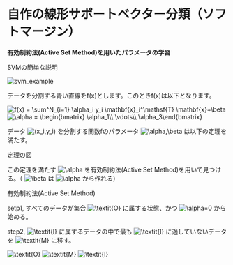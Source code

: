 # 自作の線形サポートベクター分類（ソフトマージン）
**有効制約法(Active Set Method)を用いたパラメータの学習**

SVMの簡単な説明

![svm_example](https://user-images.githubusercontent.com/91111835/154810400-403d050e-71d0-4824-b477-81b90a37cb60.png)

データを分割する青い直線をf(x)とします。このときf(x)は以下となります。

<img src="https://latex.codecogs.com/svg.image?f(x)&space;=&space;\sum^N_{i=1}&space;\alpha_i&space;y_i&space;\mathbf{x}_i^\mathsf{T}&space;\mathbf{x}&plus;\beta" title="f(x) = \sum^N_{i=1} \alpha_i y_i \mathbf{x}_i^\mathsf{T} \mathbf{x}+\beta" />

<img src="https://latex.codecogs.com/svg.image?\alpha&space;=&space;\begin{bmatrix}&space;\alpha_1\\&space;\vdots\\&space;\alpha_3\end{bmatrix}" title="\alpha = \begin{bmatrix} \alpha_1\\ \vdots\\ \alpha_3\end{bmatrix}" />

データ
<img src="https://latex.codecogs.com/svg.image?(x_i,y_i)" title="(x_i,y_i)" />
を分割する関数fのパラメータ
<img src="https://latex.codecogs.com/svg.image?\alpha,\beta" title="\alpha,\beta" />
は以下の定理を満たす。

定理の図

この定理を満たす
<img src="https://latex.codecogs.com/svg.image?\alpha" title="\alpha" />
を有効制約法(Active Set Method)を用いて見つける。（
<img src="https://latex.codecogs.com/svg.image?\beta" title="\beta" />
は
<img src="https://latex.codecogs.com/svg.image?\alpha" title="\alpha" />
から作れる）

有効制約法(Active Set Method)

setp1, すべてのデータが集合
<img src="https://latex.codecogs.com/svg.image?\textit{O}" title="\textit{O}" />
に属する状態、かつ
<img src="https://latex.codecogs.com/svg.image?\alpha=0" title="\alpha=0" />
から始める。

step2, 
<img src="https://latex.codecogs.com/svg.image?\textit{I}" title="\textit{I}" />
に属するデータの中で最も
<img src="https://latex.codecogs.com/svg.image?\textit{I}" title="\textit{I}" />
に適していないデータを
<img src="https://latex.codecogs.com/svg.image?\textit{M}" title="\textit{M}" />
に移す。


<img src="https://latex.codecogs.com/svg.image?\textit{O}" title="\textit{O}" />
<img src="https://latex.codecogs.com/svg.image?\textit{M}" title="\textit{M}" />
<img src="https://latex.codecogs.com/svg.image?\textit{I}" title="\textit{I}" />
